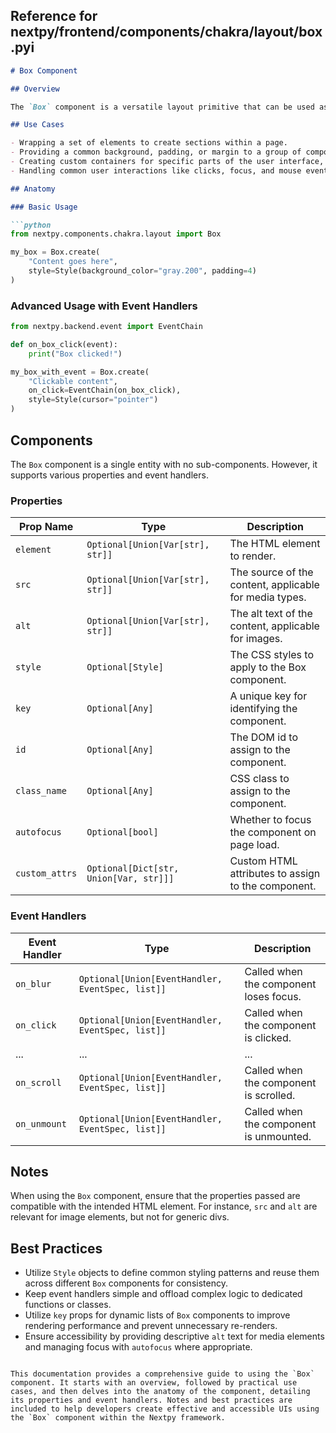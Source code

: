 ##  Reference for nextpy/frontend/components/chakra/layout/box.pyi

```markdown
# Box Component

## Overview

The `Box` component is a versatile layout primitive that can be used as the building block for most user interface (UI) designs. It provides a way to group and layout child components, with customizable styles and event handling. `Box` is a part of the Chakra UI integration in Nextpy, offering developers a way to build responsive and accessible interfaces with ease.

## Use Cases

- Wrapping a set of elements to create sections within a page.
- Providing a common background, padding, or margin to a group of components.
- Creating custom containers for specific parts of the user interface, like a card or a modal.
- Handling common user interactions like clicks, focus, and mouse events.

## Anatomy

### Basic Usage

```python
from nextpy.components.chakra.layout import Box

my_box = Box.create(
    "Content goes here",
    style=Style(background_color="gray.200", padding=4)
)
```

### Advanced Usage with Event Handlers

```python
from nextpy.backend.event import EventChain

def on_box_click(event):
    print("Box clicked!")

my_box_with_event = Box.create(
    "Clickable content",
    on_click=EventChain(on_box_click),
    style=Style(cursor="pointer")
)
```

## Components

The `Box` component is a single entity with no sub-components. However, it supports various properties and event handlers.

### Properties

| Prop Name       | Type                                     | Description                                            |
|-----------------|------------------------------------------|--------------------------------------------------------|
| `element`       | `Optional[Union[Var[str], str]]`         | The HTML element to render.                            |
| `src`           | `Optional[Union[Var[str], str]]`         | The source of the content, applicable for media types. |
| `alt`           | `Optional[Union[Var[str], str]]`         | The alt text of the content, applicable for images.    |
| `style`         | `Optional[Style]`                        | The CSS styles to apply to the Box component.          |
| `key`           | `Optional[Any]`                          | A unique key for identifying the component.            |
| `id`            | `Optional[Any]`                          | The DOM id to assign to the component.                 |
| `class_name`    | `Optional[Any]`                          | CSS class to assign to the component.                  |
| `autofocus`     | `Optional[bool]`                         | Whether to focus the component on page load.           |
| `custom_attrs`  | `Optional[Dict[str, Union[Var, str]]]`   | Custom HTML attributes to assign to the component.     |

### Event Handlers

| Event Handler   | Type                                               | Description                              |
|-----------------|----------------------------------------------------|------------------------------------------|
| `on_blur`       | `Optional[Union[EventHandler, EventSpec, list]]`   | Called when the component loses focus.   |
| `on_click`      | `Optional[Union[EventHandler, EventSpec, list]]`   | Called when the component is clicked.    |
| ...             | ...                                                | ...                                      |
| `on_scroll`     | `Optional[Union[EventHandler, EventSpec, list]]`   | Called when the component is scrolled.   |
| `on_unmount`    | `Optional[Union[EventHandler, EventSpec, list]]`   | Called when the component is unmounted.  |

## Notes

When using the `Box` component, ensure that the properties passed are compatible with the intended HTML element. For instance, `src` and `alt` are relevant for image elements, but not for generic divs.

## Best Practices

- Utilize `Style` objects to define common styling patterns and reuse them across different `Box` components for consistency.
- Keep event handlers simple and offload complex logic to dedicated functions or classes.
- Utilize `key` props for dynamic lists of `Box` components to improve rendering performance and prevent unnecessary re-renders.
- Ensure accessibility by providing descriptive `alt` text for media elements and managing focus with `autofocus` where appropriate.
```

This documentation provides a comprehensive guide to using the `Box` component. It starts with an overview, followed by practical use cases, and then delves into the anatomy of the component, detailing its properties and event handlers. Notes and best practices are included to help developers create effective and accessible UIs using the `Box` component within the Nextpy framework.
